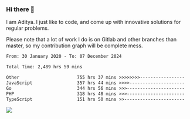 ### Hi there 👋

I am Aditya. I just like to code, and come up with innovative solutions for regular problems.

Please note that a lot of work I do is on Gitlab and other branches than master, so my contribution graph will be complete mess.

<!--START_SECTION:waka-->

```txt
From: 30 January 2020 - To: 07 December 2024

Total Time: 2,489 hrs 59 mins

Other                      755 hrs 37 mins >>>>>>>>-----------------   30.35 %
JavaScript                 357 hrs 44 mins >>>>---------------------   14.37 %
Go                         344 hrs 56 mins >>>----------------------   13.85 %
PHP                        318 hrs 48 mins >>>----------------------   12.80 %
TypeScript                 151 hrs 50 mins >>-----------------------   06.10 %
```

<!--END_SECTION:waka-->

![](https://komarev.com/ghpvc/?username=BrainBuzzer)
